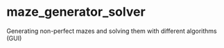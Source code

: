 # maze_generator_solver
Generating non-perfect mazes and solving them with different algorithms (GUI)
